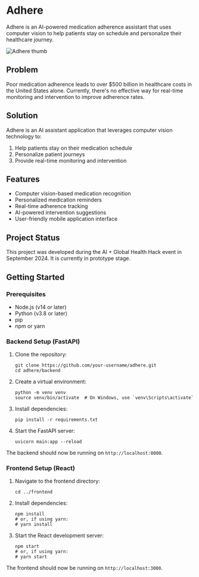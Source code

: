 # Adhere

Adhere is an AI-powered medication adherence assistant that uses computer vision to help patients stay on schedule and personalize their healthcare journey.

![Adhere thumb](https://github.com/user-attachments/assets/e4c83b37-5a0c-4217-8977-8133ba52f386)


## Problem

Poor medication adherence leads to over $500 billion in healthcare costs in the United States alone. Currently, there's no effective way for real-time monitoring and intervention to improve adherence rates.

## Solution

Adhere is an AI assistant application that leverages computer vision technology to:

1. Help patients stay on their medication schedule
2. Personalize patient journeys
3. Provide real-time monitoring and intervention

## Features

- Computer vision-based medication recognition
- Personalized medication reminders
- Real-time adherence tracking
- AI-powered intervention suggestions
- User-friendly mobile application interface

## Project Status

This project was developed during the AI + Global Health Hack event in September 2024. It is currently in prototype stage.

## Getting Started

### Prerequisites

- Node.js (v14 or later)
- Python (v3.8 or later)
- pip
- npm or yarn

### Backend Setup (FastAPI)

1. Clone the repository:
   ```
   git clone https://github.com/your-username/adhere.git
   cd adhere/backend
   ```

2. Create a virtual environment:
   ```
   python -m venv venv
   source venv/bin/activate  # On Windows, use `venv\Scripts\activate`
   ```

3. Install dependencies:
   ```
   pip install -r requirements.txt
   ```

4. Start the FastAPI server:
   ```
   uvicorn main:app --reload
   ```

The backend should now be running on `http://localhost:8000`.

### Frontend Setup (React)

1. Navigate to the frontend directory:
   ```
   cd ../frontend
   ```

2. Install dependencies:
   ```
   npm install
   # or, if using yarn:
   # yarn install
   ```

3. Start the React development server:
   ```
   npm start
   # or, if using yarn:
   # yarn start
   ```

The frontend should now be running on `http://localhost:3000`.


